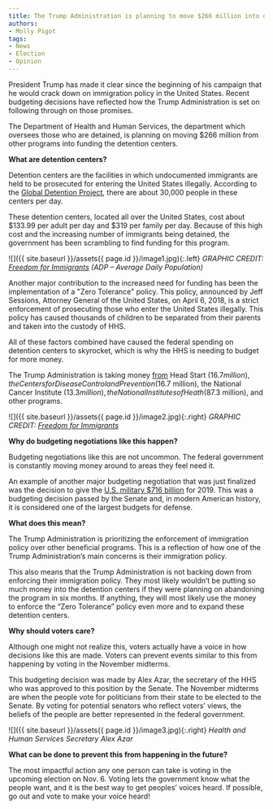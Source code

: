 ```yaml
---
title: The Trump Administration is planning to move $266 million into detention centers
authors:
- Molly Pigot 
tags:
- News
- Election
- Opinion
---
```


President Trump has made it clear since the beginning of his campaign that he would crack down on immigration policy in the United States. Recent budgeting decisions have reflected how the Trump Administration is set on following through on those promises.

The Department of Health and Human Services, the department which oversees those who are detained, is planning on moving $266 million from other programs into funding the detention centers.

**What are detention centers?**

Detention centers are the facilities in which undocumented immigrants are held to be prosecuted for entering the United States illegally. According to the [Global Detention Project](https://www.globaldetentionproject.org/countries/americas/united-states), there are about 30,000 people in these centers per day. 

These detention centers, located all over the United States, cost about $133.99 per adult per day and $319 per family per day. Because of this high cost and the increasing number of immigrants being detained, the government has been scrambling to find funding for this program.

![]({{ site.baseurl }}/assets{{ page.id }}/image1.jpg){:.left}
*GRAPHIC CREDIT: [Freedom for Immigrants](https://www.freedomforimmigrants.org/detention-statistics/) (ADP – Average Daily Population)*

Another major contribution to the increased need for funding has been the implementation of a "Zero Tolerance" policy. This policy, announced by Jeff Sessions, Attorney General of the United States, on April 6, 2018, is a strict enforcement of prosecuting those who enter the United States illegally. This policy has caused thousands of children to be separated from their parents and taken into the custody of HHS.

All of these factors combined have caused the federal spending on detention centers to skyrocket, which is why the HHS is needing to budget for more money.

The Trump Administration is taking money [from](https://www.cnn.com/2018/09/20/politics/hhs-shifting-money-cancer-aids-immigrant-children/index.html) Head Start ($16.7 million), the Centers for Disease Control and Prevention ($16.7 million), the National Cancer Institute ($13.3 million), the National Institutes of Heath ($87.3 million), and other programs.  

![]({{ site.baseurl }}/assets{{ page.id }}/image2.jpg){:.right}
*GRAPHIC CREDIT: [Freedom for Immigrants](https://www.freedomforimmigrants.org/detention-statistics/)*

**Why do budgeting negotiations like this happen?**

Budgeting negotiations like this are not uncommon. The federal government is constantly moving money around to areas they feel need it.

An example of another major budgeting negotiation that was just finalized was the decision to give the [U.S. military $716 billion](https://www.washingtonpost.com/news/wonk/wp/2018/06/19/u-s-military-budget-inches-closer-to-1-trillion-mark-as-concerns-over-federal-deficit-grow/?utm_term=.133844aa6d03) for 2019. This was a budgeting decision passed by the Senate and, in modern American history, it is considered one of the largest budgets for defense. 

**What does this mean?**

The Trump Administration is prioritizing the enforcement of immigration policy over other beneficial programs. This is a reflection of how one of the Trump Administration’s main concerns is their immigration policy.


This also means that the Trump Administration is not backing down from enforcing their immigration policy. They most likely wouldn’t be putting so much money into the detention centers if they were planning on abandoning the program in six months. If anything, they will most likely use the money to enforce the “Zero Tolerance” policy even more and to expand these detention centers.

**Why should voters care?**

Although one might not realize this, voters actually have a voice in how decisions like this are made. Voters can prevent events similar to this from happening by voting in the November midterms.

This budgeting decision was made by Alex Azar, the secretary of the HHS who was approved to this position by the Senate. The November midterms are when the people vote for politicians from their state to be elected to the Senate. By voting for potential senators who reflect voters’ views, the beliefs of the people are better represented in the federal government. 

![]({{ site.baseurl }}/assets{{ page.id }}/image3.jpg){:.right}
*Health and Human Services Secretary Alex Azar*

**What can be done to prevent this from happening in the future?**

The most impactful action any one person can take is voting in the upcoming election on Nov. 6. Voting lets the government know what the people want, and it is the best way to get peoples’ voices heard.  If possible, go out and vote to make your voice heard!